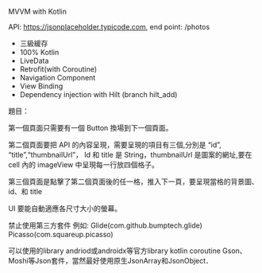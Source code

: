 MVVM with Kotlin

API: https://jsonplaceholder.typicode.com, end point: /photos

-  三級緩存
- 100% Kotlin
- LiveData
- Retrofit(with Coroutine)
- Navigation Component
- View Binding
- Dependency injection with Hilt   (branch hilt_add)



題目：

第一個頁面只需要有一個 Button 換場到下一個頁面。

第二個頁面要把 API 的內容呈現，需要呈現的項目有三個,分別是 “id”, “title”,“thumbnailUrl”，
Id 和 title 是 String，thumbnailUrl 是圖案的網址,要在 cell 內的 imageView 中呈現每一行放四個格子。

第三個頁面是點擊了第二個頁面後的任一格，推入下一頁，要呈現當格的背景圖、id、和 title

UI 要能自動適應各尺寸大小的螢幕。

禁止使用第三方套件
例如:
Glide(com.github.bumptech.glide)
Picasso(com.squareup.picasso)

可以使用的library
andriod或androidx等官方library
kotlin coroutine 
Gson、Moshi等Json套件，當然最好使用原生JsonArray和JsonObject．
